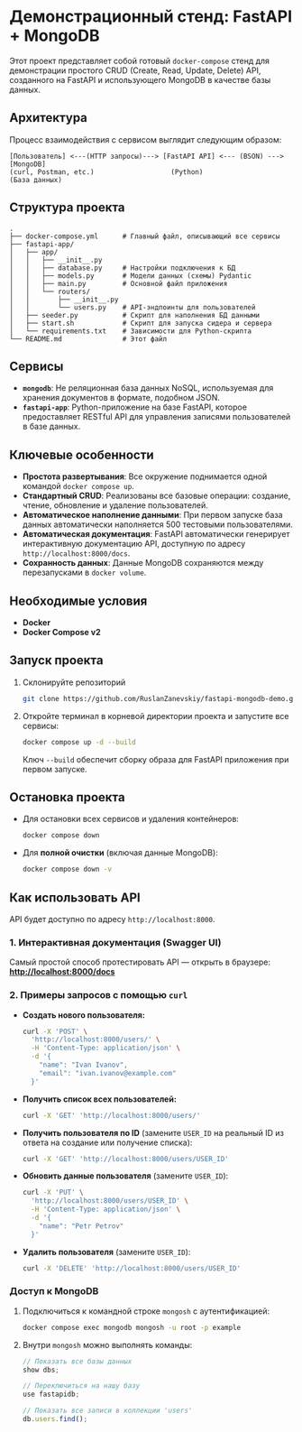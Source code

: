 # Демонстрационный стенд: FastAPI + MongoDB

Этот проект представляет собой готовый `docker-compose` стенд для демонстрации простого CRUD (Create, Read, Update, Delete) API, созданного на FastAPI и использующего MongoDB в качестве базы данных.

## Архитектура

Процесс взаимодействия с сервисом выглядит следующим образом:
```
[Пользователь] <---(HTTP запросы)---> [FastAPI API] <--- (BSON) ---> [MongoDB]
(curl, Postman, etc.)                   (Python)                   (База данных)
```

## Структура проекта

```
.
├── docker-compose.yml      # Главный файл, описывающий все сервисы
├── fastapi-app/
│   ├── app/
│   │   ├── __init__.py
│   │   ├── database.py     # Настройки подключения к БД
│   │   ├── models.py       # Модели данных (схемы) Pydantic
│   │   ├── main.py         # Основной файл приложения
│   │   └── routers/
│   │       ├── __init__.py
│   │       └── users.py    # API-эндпоинты для пользователей
│   ├── seeder.py           # Скрипт для наполнения БД данными
│   ├── start.sh            # Скрипт для запуска сидера и сервера
│   └── requirements.txt    # Зависимости для Python-скрипта
└── README.md               # Этот файл
```

## Сервисы

* **`mongodb`**: Не реляционная база данных NoSQL, используемая для хранения документов в формате, подобном JSON.
* **`fastapi-app`**: Python-приложение на базе FastAPI, которое предоставляет RESTful API для управления записями пользователей в базе данных.

## Ключевые особенности

* **Простота развертывания**: Все окружение поднимается одной командой `docker compose up`.
* **Стандартный CRUD**: Реализованы все базовые операции: создание, чтение, обновление и удаление пользователей.
* **Автоматическое наполнение данными**: При первом запуске база данных автоматически наполняется 500 тестовыми пользователями.
* **Автоматическая документация**: FastAPI автоматически генерирует интерактивную документацию API, доступную по адресу `http://localhost:8000/docs`.
* **Сохранность данных**: Данные MongoDB сохраняются между перезапусками в `docker volume`.

## Необходимые условия

* **Docker**
* **Docker Compose v2**

## Запуск проекта

1.  Склонируйте репозиторий 
    ```bash
    git clone https://github.com/RuslanZanevskiy/fastapi-mongodb-demo.git
    ```
2.  Откройте терминал в корневой директории проекта и запустите все сервисы:
    ```bash
    docker compose up -d --build
    ```
    Ключ `--build` обеспечит сборку образа для FastAPI приложения при первом запуске.

## Остановка проекта

* Для остановки всех сервисов и удаления контейнеров:
    ```bash
    docker compose down
    ```
* Для **полной очистки** (включая данные MongoDB):
    ```bash
    docker compose down -v
    ```

## Как использовать API

API будет доступно по адресу `http://localhost:8000`.

### 1. Интерактивная документация (Swagger UI)

Самый простой способ протестировать API — открыть в браузере:
[**http://localhost:8000/docs**](http://localhost:8000/docs)

### 2. Примеры запросов с помощью `curl`

* **Создать нового пользователя:**
    ```bash
    curl -X 'POST' \
      'http://localhost:8000/users/' \
      -H 'Content-Type: application/json' \
      -d '{
        "name": "Ivan Ivanov",
        "email": "ivan.ivanov@example.com"
      }'
    ```

* **Получить список всех пользователей:**
    ```bash
    curl -X 'GET' 'http://localhost:8000/users/'
    ```

* **Получить пользователя по ID** (замените `USER_ID` на реальный ID из ответа на создание или получение списка):
    ```bash
    curl -X 'GET' 'http://localhost:8000/users/USER_ID'
    ```

* **Обновить данные пользователя** (замените `USER_ID`):
    ```bash
    curl -X 'PUT' \
      'http://localhost:8000/users/USER_ID' \
      -H 'Content-Type: application/json' \
      -d '{
        "name": "Petr Petrov"
      }'
    ```

* **Удалить пользователя** (замените `USER_ID`):
    ```bash
    curl -X 'DELETE' 'http://localhost:8000/users/USER_ID'
    ```

### Доступ к MongoDB

1.  Подключиться к командной строке `mongosh` с аутентификацией:
    ```bash
    docker compose exec mongodb mongosh -u root -p example
    ```
2.  Внутри `mongosh` можно выполнять команды:
    ```javascript
    // Показать все базы данных
    show dbs;

    // Переключиться на нашу базу
    use fastapidb;

    // Показать все записи в коллекции 'users'
    db.users.find();
    ```
